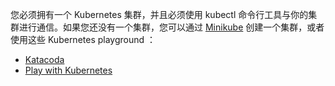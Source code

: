 您必须拥有一个 Kubernetes 集群，并且必须使用 kubectl 命令行工具与你的集群进行通信。如果您还没有一个集群，您可以通过 [Minikube](/docs/getting-started-guides/minikube) 创建一个集群，或者使用这些 Kubernetes playground ：

* [Katacoda](https://www.katacoda.com/courses/kubernetes/playground)
* [Play with Kubernetes](http://labs.play-with-k8s.com/)

<!--
You need to have a Kubernetes cluster, and the kubectl command-line tool must
be configured to communicate with your cluster. If you do not already have a
cluster, you can create one by using
[Minikube](/docs/getting-started-guides/minikube),
or you can use one of these Kubernetes playgrounds:

* [Katacoda](https://www.katacoda.com/courses/kubernetes/playground)
* [Play with Kubernetes](http://labs.play-with-k8s.com/)
-->
